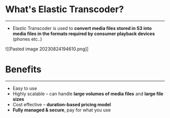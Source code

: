 # What's Elastic Transcoder?
---

* Elastic Transcoder is used to **convert media files stored in S3 into media files in the formats required by consumer playback devices** (phones etc..)

![[Pasted image 20230824194610.png]]

# Benefits
---

* Easy to use 
* Highly scalable – can handle **large volumes of media files** and **large file sizes**
* Cost effective – **duration-based pricing model** 
* **Fully managed & secure**, pay for what you use
